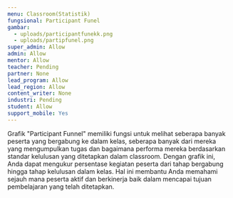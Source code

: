 ```yaml
---
menu: Classroom(Statistik)
fungsional: Participant Funel
gambar:
  - uploads/participantfunekk.png
  - uploads/partipfunel.png
super_admin: Allow
admin: Allow
mentor: Allow
teacher: Pending
partner: None
lead_program: Allow
lead_region: Allow
content_writer: None
industri: Pending
student: Allow
support_mobile: Yes
---
```

Grafik "Participant Funnel" memiliki fungsi untuk melihat seberapa banyak peserta yang bergabung ke dalam kelas, seberapa banyak dari mereka yang mengumpulkan tugas dan bagaimana performa mereka berdasarkan standar kelulusan yang ditetapkan dalam classroom. Dengan grafik ini, Anda dapat mengukur persentase kegiatan peserta dari tahap bergabung hingga tahap kelulusan dalam kelas. Hal ini membantu Anda memahami sejauh mana peserta aktif dan berkinerja baik dalam mencapai tujuan pembelajaran yang telah ditetapkan.